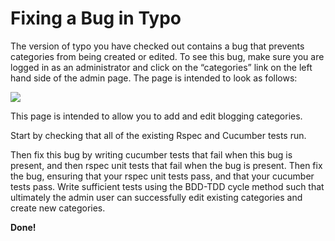 # Fixing a Bug in Typo

The version of typo you have checked out contains a bug that prevents categories from being created or edited. To see this bug, make sure you are logged in as an administrator and click on the “categories” link on the left hand side of the admin page. The page is intended to look as follows:

![](https://courses.edx.org/asset-v1:BerkeleyX+CS169.2x+1T2016+type@asset+block/Screen_Shot_2013-11-04_at_4.41.05_PM.png)

This page is intended to allow you to add and edit blogging categories.

Start by checking that all of the existing Rspec and Cucumber tests run.

Then fix this bug by writing cucumber tests that fail when this bug is present, and then rspec unit tests that fail when the bug is present.  Then fix the bug, ensuring that your rspec unit tests pass, and that your cucumber tests pass. Write sufficient tests using the BDD-TDD cycle method such that ultimately the admin user can successfully edit existing categories and create new categories.

**Done!**
